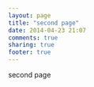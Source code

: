 ```yaml
---
layout: page
title: "second page"
date: 2014-04-23 21:07
comments: true
sharing: true
footer: true
---
```


second page
